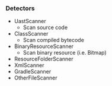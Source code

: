 ### Detectors

* UastScanner
	* Scan source code
* ClassScanner
	* Scan compiled bytecode
* BinaryResourceScanner
	* Scan binary resource (i.e. Bitmap)
* ResourceFolderScanner
* XmlScanner
* GradleScanner
* OtherFileScanner